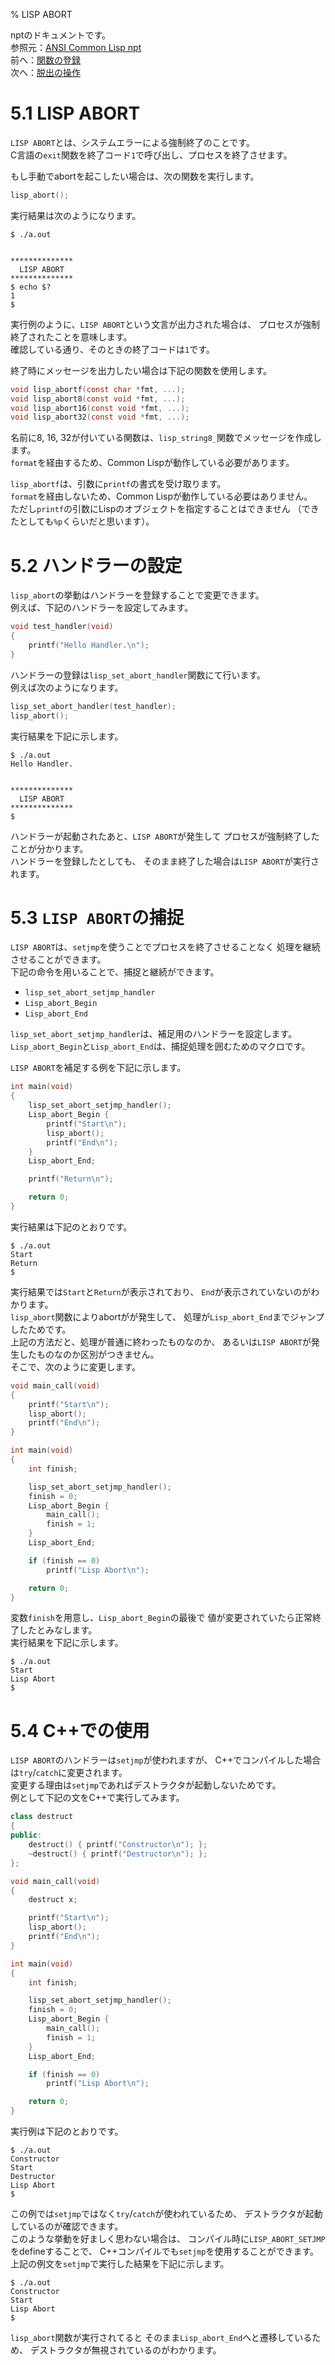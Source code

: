% LISP ABORT

nptのドキュメントです。  
参照元：[ANSI Common Lisp npt](index.html)  
前へ：[関数の登録](B4_Registering.html)  
次へ：[脱出の操作](B6_Operations.html)


# 5.1 LISP ABORT

`LISP ABORT`とは、システムエラーによる強制終了のことです。  
C言語の`exit`関数を終了コード`1`で呼び出し、プロセスを終了させます。

もし手動でabortを起こしたい場合は、次の関数を実行します。

```c
lisp_abort();
```

実行結果は次のようになります。

```
$ ./a.out


**************
  LISP ABORT
**************
$ echo $?
1
$
```

実行例のように、`LISP ABORT`という文言が出力された場合は、
プロセスが強制終了されたことを意味します。  
確認している通り、そのときの終了コードは`1`です。

終了時にメッセージを出力したい場合は下記の関数を使用します。

```c
void lisp_abortf(const char *fmt, ...);
void lisp_abort8(const void *fmt, ...);
void lisp_abort16(const void *fmt, ...);
void lisp_abort32(const void *fmt, ...);
```

名前に8, 16, 32が付いている関数は、`lisp_string8_`関数でメッセージを作成します。  
`format`を経由するため、Common Lispが動作している必要があります。

`lisp_abortf`は、引数に`printf`の書式を受け取ります。  
`format`を経由しないため、Common Lispが動作している必要はありません。  
ただし`printf`の引数にLispのオブジェクトを指定することはできません
（できたとしても`%p`くらいだと思います）。  


# 5.2 ハンドラーの設定

`lisp_abort`の挙動はハンドラーを登録することで変更できます。  
例えば、下記のハンドラーを設定してみます。

```c
void test_handler(void)
{
	printf("Hello Handler.\n");
}
```

ハンドラーの登録は`lisp_set_abort_handler`関数にて行います。  
例えば次のようになります。

```c
lisp_set_abort_handler(test_handler);
lisp_abort();
```

実行結果を下記に示します。

```
$ ./a.out
Hello Handler.


**************
  LISP ABORT
**************
$
```

ハンドラーが起動されたあと、`LISP ABORT`が発生して
プロセスが強制終了したことが分かります。    
ハンドラーを登録したとしても、
そのまま終了した場合は`LISP ABORT`が実行されます。


# 5.3 `LISP ABORT`の捕捉

`LISP ABORT`は、`setjmp`を使うことでプロセスを終了させることなく
処理を継続させることができます。  
下記の命令を用いることで、捕捉と継続ができます。

- `lisp_set_abort_setjmp_handler`
- `Lisp_abort_Begin`
- `Lisp_abort_End`

`lisp_set_abort_setjmp_handler`は、補足用のハンドラーを設定します。  
`Lisp_abort_Begin`と`Lisp_abort_End`は、捕捉処理を囲むためのマクロです。

`LISP ABORT`を補足する例を下記に示します。

```c
int main(void)
{
    lisp_set_abort_setjmp_handler();
    Lisp_abort_Begin {
        printf("Start\n");
        lisp_abort();
        printf("End\n");
    }
    Lisp_abort_End;

    printf("Return\n");

    return 0;
}
```

実行結果は下記のとおりです。

```
$ ./a.out
Start
Return
$
```

実行結果では`Start`と`Return`が表示されており、
`End`が表示されていないのがわかります。  
`lisp_abort`関数によりabortがが発生して、
処理が`Lisp_abort_End`までジャンプしたためです。  
上記の方法だと、処理が普通に終わったものなのか、
あるいは`LISP ABORT`が発生したものなのか区別がつきません。  
そこで、次のように変更します。

```c
void main_call(void)
{
    printf("Start\n");
    lisp_abort();
    printf("End\n");
}

int main(void)
{
    int finish;

    lisp_set_abort_setjmp_handler();
    finish = 0;
    Lisp_abort_Begin {
        main_call();
        finish = 1;
    }
    Lisp_abort_End;

    if (finish == 0)
        printf("Lisp Abort\n");

    return 0;
}
```

変数`finish`を用意し、`Lisp_abort_Begin`の最後で
値が変更されていたら正常終了したとみなします。  
実行結果を下記に示します。

```
$ ./a.out
Start
Lisp Abort
$
```


# 5.4 C++での使用

`LISP ABORT`のハンドラーは`setjmp`が使われますが、
C++でコンパイルした場合は`try`/`catch`に変更されます。  
変更する理由は`setjmp`であればデストラクタが起動しないためです。  
例として下記の文をC++で実行してみます。

```cpp
class destruct
{
public:
    destruct() { printf("Constructor\n"); };
    ~destruct() { printf("Destructor\n"); };
};

void main_call(void)
{
    destruct x;

    printf("Start\n");
    lisp_abort();
    printf("End\n");
}

int main(void)
{
    int finish;

    lisp_set_abort_setjmp_handler();
    finish = 0;
    Lisp_abort_Begin {
        main_call();
        finish = 1;
    }
    Lisp_abort_End;

    if (finish == 0)
        printf("Lisp Abort\n");

    return 0;
}
```

実行例は下記のとおりです。

```
$ ./a.out
Constructor
Start
Destructor
Lisp Abort
$
```

この例では`setjmp`ではなく`try`/`catch`が使われているため、
デストラクタが起動しているのが確認できます。  
このような挙動を好ましく思わない場合は、
コンパイル時に`LISP_ABORT_SETJMP`をdefineすることで、
C++コンパイルでも`setjmp`を使用することができます。  
上記の例文を`setjmp`で実行した結果を下記に示します。

```
$ ./a.out
Constructor
Start
Lisp Abort
$
```

`lisp_abort`関数が実行されてると
そのまま`Lisp_abort_End`へと遷移しているため、
デストラクタが無視されているのがわかります。
